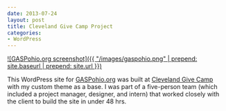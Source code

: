 ```yaml
---
date: 2013-07-24
layout: post
title: Cleveland Give Camp Project
categories:
- WordPress
---
```


[![GASPohio.org screenshot]({{ "/images/gaspohio.png" | prepend: site.baseurl | prepend: site.url }})](http://gaspohio.org)

This WordPress site for [GASPohio.org](http://gaspohio.org) was built at [Cleveland Give Camp](clevelandgivecamp.org) with my custom theme as a base. I was part of a five-person team (which included a project manager, designer, and intern) that worked closely with the client to build the site in under 48 hrs.
